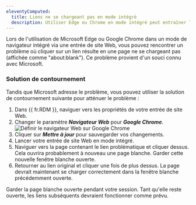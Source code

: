 ```yaml
---
eleventyComputed:
  title: Liens ne se chargeant pas en mode intégré
  description: Utiliser Edge ou Chrome en mode intégré peut entraîner le chargement d'une page blanche pour les liens.
---
```

Lors de l'utilisation de Microsoft Edge ou Google Chrome dans un mode de navigateur intégré via une entrée de site Web, vous pouvez rencontrer un problème où cliquer sur un lien résulte en une page ne se chargeant pas (affichée comme "about:blank"). Ce problème provient d'un souci connu avec Microsoft.

### Solution de contournement
Tandis que Microsoft adresse le problème, vous pouvez utiliser la solution de contournement suivante pour atténuer le problème :
1. Dans {{ fr.RDM }}, naviguer vers les propriétés de votre entrée de site Web.
1. Changer le paramètre ***Navigateur Web*** pour ***Google Chrome***.
![Définir le navigateur Web sur Google Chrome](https://cdnweb.devolutions.net/docs/RDMW2039_2024_1.png)
1. Cliquer sur ***Mettre à jour*** pour sauvegarder vos changements.
1. Lancer votre entrée de site Web en mode intégré.
1. Naviguer vers la page contenant le lien problématique et cliquer dessus. Cela ouvrira probablement à nouveau une page blanche. Garder cette nouvelle fenêtre blanche ouverte.
1. Retourner au lien original et cliquer une fois de plus dessus. La page devrait maintenant se charger correctement dans la fenêtre blanche précédemment ouverte.

Garder la page blanche ouverte pendant votre session. Tant qu'elle reste ouverte, les liens subséquents devraient fonctionner comme prévu.

